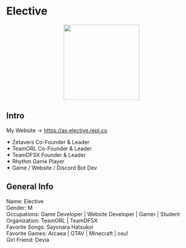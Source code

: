 # Elective
<p align="center">
  <img width="200" src="https://ax.elective.repl.co/Resources/Elective.png">
</p>

## Intro
My Website -> https://ax.elective.repl.co

✦ Zetavers Co-Founder & Leader \
✦ TeamORL Co-Founder & Leader \
✦ TeamDFSX Founder & Leader \
✦ Rhythm Game Player \
✦ Game / Website / Discord Bot Dev

## General Info
Name: Elective \
Gender: M \
Occupations: Game Developer | Website Developer | Gamer | Student \
Organization: TeamORL | TeamDFSX \
Favorite Songs: Sayonara Hatsukoi \
Favorite Games: Arcaea | GTAV | Minecraft | osu! \
Girl Friend: Devia
